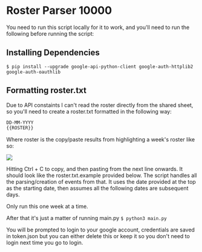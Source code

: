 # Roster Parser 10000

You need to run this script locally for it to work, and you'll need to run the following before running the script:

## Installing Dependencies
`$ pip install --upgrade google-api-python-client google-auth-httplib2 google-auth-oauthlib`

## Formatting roster.txt
Due to API constaints I can't read the roster directly from the shared sheet, so you'll need to create a roster.txt formatted in the following way:
```txt
DD-MM-YYYY
{{ROSTER}}
```

Where roster is the copy/paste results from highlighting a week's roster like so:

![](https://cdn.paradaux.io/img/5scwi.png)

Hitting Ctrl + C to copy, and then pasting from the next line onwards. It should look like the roster.txt.example provided below. The script handles all the parsing/creation of events from that. It uses the date provided at the top as the starting date, then assumes all the following dates are subsequent days. 

Only run this one week at a time.



After that it's just a matter of running main.py
`$ python3 main.py`

You will be prompted to login to your google account, credentials are saved in token.json but you can either delete this or keep it so you don't need to login next time you go to login.
